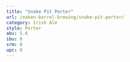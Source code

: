 ```yaml
---
title: "Snake Pit Porter"
url: /oaken-barrel-brewing/snake-pit-porter/
category: Irish Ale
style: Porter
abv: 5.6
ibu: 0
srm: 0
upc: 0
---
```


